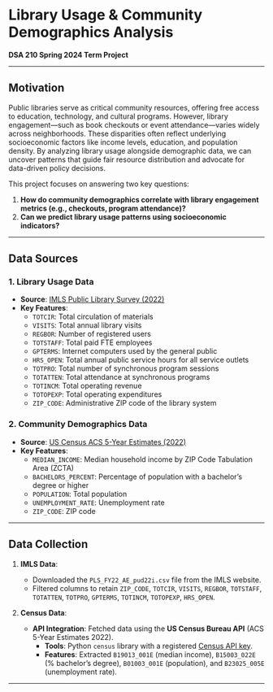 # Library Usage & Community Demographics Analysis  
**DSA 210 Spring 2024 Term Project**  

---

## **Motivation**  
Public libraries serve as critical community resources, offering free access to education, technology, and cultural programs. However, library engagement—such as book checkouts or event attendance—varies widely across neighborhoods. These disparities often reflect underlying socioeconomic factors like income levels, education, and population density. By analyzing library usage alongside demographic data, we can uncover patterns that guide fair resource distribution and advocate for data-driven policy decisions.  

This project focuses on answering two key questions:  
1. **How do community demographics correlate with library engagement metrics (e.g., checkouts, program attendance)?**  
2. **Can we predict library usage patterns using socioeconomic indicators?** 

---

## **Data Sources**  
### **1. Library Usage Data**  
- **Source**: [IMLS Public Library Survey (2022)](https://www.imls.gov/research-evaluation/data-collection/public-libraries-survey)  
- **Key Features**:  
  - `TOTCIR`: Total circulation of materials
  - `VISITS`: Total annual library visits 
  - `REGBOR`: Number of registered users   
  - `TOTSTAFF`: Total paid FTE employees
  - `GPTERMS`: Internet computers used by the general public
  - `HRS_OPEN`: Total annual public service hours for all service outlets
  - `TOTPRO`: Total number of synchronous program sessions
  - `TOTATTEN`: Total attendance at synchronous programs
  - `TOTINCM`: Total operating revenue
  - `TOTOPEXP`: Total operating expenditures     
  - `ZIP_CODE`: Administrative ZIP code of the library system  

### **2. Community Demographics Data**  
- **Source**: [US Census ACS 5-Year Estimates (2022)](https://www.census.gov/data/developers/data-sets/acs-5year.html)  
- **Key Features**:  
  - `MEDIAN_INCOME`: Median household income by ZIP Code Tabulation Area (ZCTA)  
  - `BACHELORS_PERCENT`: Percentage of population with a bachelor’s degree or higher  
  - `POPULATION`: Total population  
  - `UNEMPLOYMENT_RATE`: Unemployment rate  
  - `ZIP_CODE`: ZIP code 
  
---

## **Data Collection**  
1. **IMLS Data**:  
   - Downloaded the `PLS_FY22_AE_pud22i.csv` file from the IMLS website.  
   - Filtered columns to retain `ZIP_CODE`, `TOTCIR`, `VISITS`, `REGBOR`, `TOTSTAFF`, `TOTATTEN`, `TOTPRO`, `GPTERMS`, `TOTINCM`, `TOTOPEXP`, `HRS_OPEN`.  
   

2. **Census Data**:  
   - **API Integration**: Fetched data using the **US Census Bureau API** (ACS 5-Year Estimates 2022).  
     - **Tools**: Python `census` library with a registered [Census API key](https://api.census.gov/data/key_signup.html).  
     - **Features**: Extracted `B19013_001E` (median income), `B15003_022E` (% bachelor’s degree), `B01003_001E` (population), and `B23025_005E` (unemployment rate).  
 

---